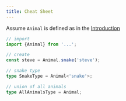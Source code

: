 ```yaml
---
title: Cheat Sheet
---
```


Assume `Animal` is defined as in the [Introduction](intro)

```typescript
// import 
import {Animal} from '...';

// create
const steve = Animal.snake('steve');

// snake type
type SnakeType = Animal<'snake'>;

// union of all animals
type AllAnimalsType = Animal;
```
